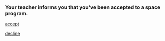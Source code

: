 ### Your teacher informs you that you've been accepted to a space program.  

[accept](space.md)  

[decline](dropout.md)